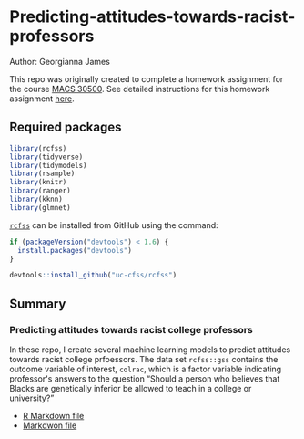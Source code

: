 # Predicting-attitudes-towards-racist-professors


Author: Georgianna James

This repo was originally created to complete a homework assignment for the course [MACS 30500](https://cfss.uchicago.edu). See detailed instructions for this homework assignment [here](https://cfss.uchicago.edu/homework/machine-learning/#fn:View-the-documen).

## Required packages



```r
library(rcfss)
library(tidyverse)
library(tidymodels)
library(rsample)
library(knitr)
library(ranger)
library(kknn)
library(glmnet)

```

[`rcfss`](https://github.com/uc-cfss/rcfss) can be installed from GitHub using the command:

```r
if (packageVersion("devtools") < 1.6) {
  install.packages("devtools")
}

devtools::install_github("uc-cfss/rcfss")
```

##  Summary

### Predicting attitudes towards racist college professors 

In these repo, I create several machine learning models to predict attitudes towards racist college prfoessors. The data set ```rcfss::gss``` contains the outcome variable of interest, ```colrac```, which is a factor variable indicating professor's answers to the question “Should a person who believes that Blacks are genetically inferior be allowed to teach in a college or university?”


* [R Markdown file](./racist_professors.Rmd)
* [Markdwon file](./racist_professors.md)